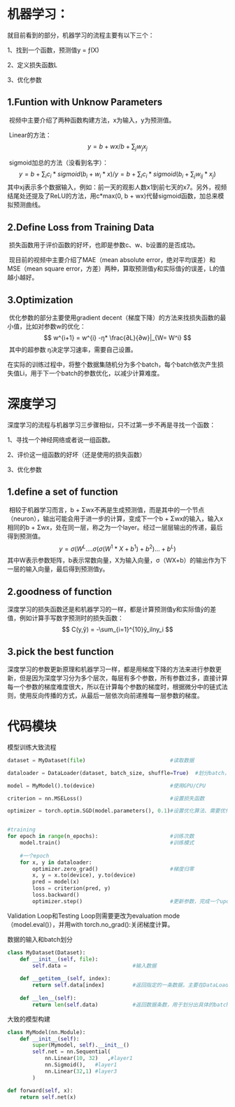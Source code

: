 # 机器学习：

就目前看到的部分，机器学习的流程主要有以下三个：

1、找到一个函数，预测值y = ƒ(X)

2、定义损失函数L

3、优化参数

##  1.Funtion with Unknow Parameters

​	视频中主要介绍了两种函数构建方法，x为输入，y为预测值。

​	Linear的方法：
$$
y = b + wx/b+\sum_j{w_jx_j}
$$


​	sigmoid加总的方法（没看到名字）：
$$
y = b + \sum_{i}c_i*sigmoid(b_i+w_i*x)/y= b+\sum_{i}c_i*sigmoid(b_i+\sum_j{w_{ij}*x_j})
$$
​	其中xj表示多个数据输入，例如：前一天的观影人数x1到前七天的x7。另外，视频结尾处还提及了ReLU的方法，用c*max(0, b + wx)代替sigmoid函数，加总来模拟预测曲线。

##  2.Define Loss from Training Data

​	损失函数用于评价函数的好坏，也即是参数c、w、b设置的是否成功。

​	现目前的视频中主要介绍了MAE（mean absolute error，绝对平均误差）和MSE（mean square error，方差）两种，算取预测值y和实际值ŷ的误差，L的值越小越好。

##  3.Optimization

​	优化参数的部分主要使用gradient decent（梯度下降）的方法来找损失函数的最小值，比如对参数w的优化：
$$
w^{i+1} = w^{i} -ŋ* \frac{∂L}{∂w}|_{W= W^i}
$$
​	其中的超参数 ŋ决定学习速率，需要自己设置。

​	在实际的训练过程中，将整个数据集随机分为多个batch，每个batch依次产生损失值Li，用于下一个batch的参数优化，以减少计算难度。

# 深度学习

​	深度学习的流程与机器学习三步骤相似，只不过第一步不再是寻找一个函数：

1、寻找一个神经网络或者说一组函数。

2、评价这一组函数的好坏（还是使用的损失函数）

3、优化参数



## 1.define a set of function

​	相较于机器学习而言，b + Σwx不再是生成预测值，而是其中的一个节点（neuron），输出可能会用于进一步的计算，变成下一个b + Σwx的输入，输入x相同的b + Σwx，处在同一层，称之为一个layer。经过一层层输出的传递，最后得到预测值。
$$
y = σ(W^L....σ(σ(W^1*X+b^1)+b^2)...+b^L)
$$
​	其中W表示参数矩阵，b表示常数向量，X为输入向量，σ（WX+b）的输出作为下一层的输入向量，最后得到预测值y。

## 2.goodness of function

​	深度学习的损失函数还是和机器学习的一样，都是计算预测值y和实际值ŷ的差值，例如计算手写数字预测时的损失函数：
$$
C(y,ŷ) = -\sum_{i=1}^{10}ŷ_ilny_i
$$

## 3.pick the best function

​	深度学习的参数更新原理和机器学习一样，都是用梯度下降的方法来进行参数更新，但是因为深度学习分为多个层次，每层有多个参数，所有参数过多，直接计算每一个参数的梯度难度很大，所以在计算每个参数的梯度时，根据微分中的链式法则，使用反向传播的方式，从最后一层依次向前递推每一层参数的梯度。

# 代码模块 

模型训练大致流程

```python
dataset = MyDataset(file)							#读取数据

dataloader = DataLoader(dataset, batch_size, shuffle=True)	#划分batch，仅在training时shuffle为true，让batch生产随机

model = MyModel().to(device)						#使用GPU/CPU

criterion = nn.MSELoss()							#设置损失函数

optimizer = torch.optim.SGD(model.parameters(), 0.1)#设置优化算法、需要优化的参数、学习速率ŋ


#training
for epoch in range(n_epochs):						#训练次数
    model.train()									#训练模式
    
    #一个epoch
    for x, y in dataloader:								
        optimizer.zero_grad()						#梯度归零
        x, y = x.to(device), y.to(device)			
        pred = model(x)								
        loss = criterion(pred, y)					
        loss.backward()
        optimizer.step()							#更新参数，完成一个update
```

Validation Loop和Testing Loop则需要更改为evaluation mode（model.eval()），并用with torch.no_grad():关闭梯度计算。



数据的输入和batch划分

```python
class MyDataset(Dataset):
    def __init__(self, file):
        self.data = 					#输入数据
        
    def __getitem__(self, index):
        return self.data[index]			#返回指定的一条数据，主要在DataLoader(dataset, batch_size, shuffle=True)函数中使用
    
    def __len__(self):
        return len(self.data)			#返回数据条数，用于划分出具体的batch数量
```

大致的模型构建

```python
class MyModel(nn.Module):
    def __init__(self):
        super(Mymodel, self).__init__()
        self.net = nn.Sequential(
            nn.Linear(10, 32)	,#layer1
            nn.Sigmoid(),	#layer1
            nn.Linear(32,1)	#layer3
        )

def forward(self, x):
    return self.net(x)
```

